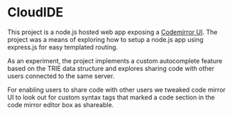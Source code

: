 # CloudIDE

This project is a node.js hosted web app exposing a [Codemirror UI](https://codemirror.net/index.html).
The project was a means of exploring how to setup a node.js app using express.js for easy templated routing.

As an experiment, the project implements a custom autocomplete feature based on the TRIE data structure and explores sharing code with other users connected to the same server.

For enabling users to share code with other users we tweaked code mirror UI to look out for custom syntax tags that marked a code section in the code mirror editor box as shareable.

